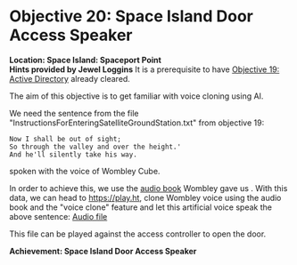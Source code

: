 # Objective 20: Space Island Door Access Speaker
**Location: Space Island: Spaceport Point**  
**Hints provided by Jewel Loggins**
It is a prerequisite to have [Objective 19: Active Directory](https://github.com/joergschwarzwaelder/hhc2023/tree/main/Objective-19) already cleared.

The aim of this objective is to get familiar with voice cloning using AI.

We need the sentence from the file "InstructionsForEnteringSatelliteGroundStation.txt" from objective 19:
```
Now I shall be out of sight;
So through the valley and over the height.'
And he'll silently take his way.
```
spoken with the voice of Wombley Cube.

In order to achieve this, we use the [audio book](https://www.holidayhackchallenge.com/2023/wombleycube_the_enchanted_voyage.mp3.zip) Wombley gave us .
With this data, we can head to https://play.ht, clone Wombley voice using the audio book and the "voice clone" feature and let this artificial voice speak the above sentence: [Audio file](https://github.com/joergschwarzwaelder/hhc2023/blob/main/Objective-20/And%20he%20whispered.wav%29)

This file can be played against the access controller to open the door.

**Achievement: Space Island Door Access Speaker**
<!--stackedit_data:
eyJoaXN0b3J5IjpbMTY5Mzg2NTk0NCwtMjAxMDE5MjYzXX0=
-->